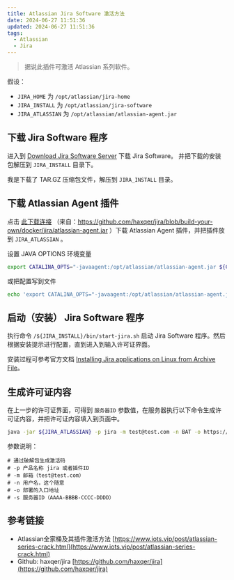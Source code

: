 ```yaml
---
title: Atlassian Jira Software 激活方法
date: 2024-06-27 11:51:36
updated: 2024-06-27 11:51:36
tags:
  - Atlassian
  - Jira
---
```


> 据说此插件可激活 Atlassian 系列软件。

假设：

- `JIRA_HOME` 为 `/opt/atlassian/jira-home`
- `JIRA_INSTALL` 为 `/opt/atlassian/jira-software`
- `JIRA_ATLASSIAN` 为 `/opt/atlassian/atlassian-agent.jar`

## 下载 Jira Software 程序

进入到 [Download Jira Software Server](https://www.atlassian.com/software/jira/download.) 下载 Jira Software。
并把下载的安装包解压到 `JIRA_INSTALL` 目录下。

我是下载了 TAR.GZ 压缩包文件，解压到 `JIRA_INSTALL` 目录。

## 下载 Atlassian Agent 插件

点击 [此下载连接](./atlassian-agent.jar) （来自：https://github.com/haxqer/jira/blob/build-your-own/docker/jira/atlassian-agent.jar ）下载 Atlassian Agent 插件，并把插件放到 `JIRA_ATLASSIAN` 。

设置 JAVA OPTIONS 环境变量 
```bash
export CATALINA_OPTS="-javaagent:/opt/atlassian/atlassian-agent.jar ${CATALINA_OPTS}"
```

或把配置写到文件
```bash
echo 'export CATALINA_OPTS="-javaagent:/opt/atlassian/atlassian-agent.jar ${CATALINA_OPTS}"' >> /${JIRA_INSTALL}/bin/setenv.sh
```

## 启动（安装） Jira Software 程序

执行命令 `/${JIRA_INSTALL}/bin/start-jira.sh` 启动 Jira Software 程序。然后根据安装提示进行配置，直到进入到输入许可证界面。

安装过程可参考官方文档 [Installing Jira applications on Linux from Archive File](https://confluence.atlassian.com/adminjiraserver/installing-jira-applications-on-linux-from-archive-file-938846844.html)。

## 生成许可证内容

在上一步的许可证界面，可得到 `服务器ID` 参数值，在服务器执行以下命令生成许可证内容，并把许可证内容填入到页面中。
```bash
java -jar ${JIRA_ATLASSIAN} -p jira -m test@test.com -n BAT -o https://192.168.0.10:8080 -s AAAA-BBBB-CCCC-DDDD
```


参数说明：
```
# 通过破解包生成激活码
# -p 产品名称 jira 或者插件ID
# -m 邮箱（test@test.com）
# -n 用户名，这个随意
# -o 部署的入口地址
# -s 服务器ID（AAAA-BBBB-CCCC-DDDD）
```


## 参考链接

- Atlassian全家桶及其插件激活方法 [https://www.iots.vip/post/atlassian-series-crack.html](https://www.iots.vip/post/atlassian-series-crack.html)
- Github: haxqer/jira [https://github.com/haxqer/jira](https://github.com/haxqer/jira)
